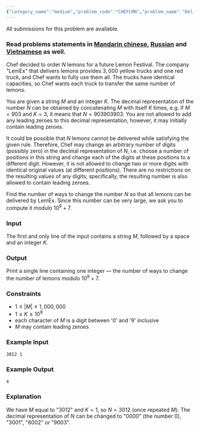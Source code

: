 ```yaml
---
{"category_name":"medium","problem_code":"CHEFLMN","problem_name":"Delivery Problems","languages_supported":{"0":"C","1":"CPP14","2":"JAVA","3":"PYTH","4":"PYTH 3.5","5":"PYPY","6":"CS2","7":"PAS fpc","8":"PAS gpc","9":"RUBY","10":"PHP","11":"GO","12":"NODEJS","13":"HASK","14":"rust","15":"SCALA","16":"swift","17":"D","18":"PERL","19":"FORT","20":"WSPC","21":"ADA","22":"CAML","23":"ICK","24":"BF","25":"ASM","26":"CLPS","27":"PRLG","28":"ICON","29":"SCM qobi","30":"PIKE","31":"ST","32":"NICE","33":"LUA","34":"BASH","35":"NEM","36":"LISP sbcl","37":"LISP clisp","38":"SCM guile","39":"JS","40":"ERL","41":"TCL","42":"kotlin","43":"PERL6","44":"TEXT","45":"SCM chicken","46":"CLOJ","47":"COB","48":"FS"},"max_timelimit":1.5,"source_sizelimit":50000,"problem_author":"hloya_ygrt","problem_tester":null,"date_added":"15-05-2018","tags":{"0":"cook94","1":"dynamic","2":"hloya_ygrt","3":"modular"},"editorial_url":"https://discuss.codechef.com/problems/CHEFLMN","time":{"view_start_date":1526841000,"submit_start_date":1526841000,"visible_start_date":1526841000,"end_date":1735669800},"is_direct_submittable":false,"layout":"problem"}
---
```

<span class="solution-visible-txt">All submissions for this problem are available.</span><h3>Read problems statements in <a href="http://www.codechef.com/download/translated/COOK94/mandarin/CHEFLMN.pdf" target="_blank">Mandarin chinese</a>, <a href="http://www.codechef.com/download/translated/COOK94/russian/CHEFLMN.pdf" target="_blank">Russian</a> and <a href="http://www.codechef.com/download/translated/COOK94/vietnamese/CHEFLMN.pdf" target="_blank">Vietnamese</a> as well.</h3>


Chef decided to order $N$ lemons for a future Lemon Festival. The company "LemEx" that delivers lemons provides $3,000$ yellow trucks and one red truck, and Chef wants to fully use them all. The trucks have identical capacities, so Chef wants each truck to transfer the same number of lemons.

You are given a string $M$ and an integer $K$. The decimal representation of the number $N$ can be obtained by concatenating $M$ with itself $K$ times, e.g. if $M = 903$ and $K = 3$, it means that $N = 903903903$. You are not allowed to add any leading zeroes to this decimal representation, however, it may initially contain leading zeroes.

It could be possible that $N$ lemons cannot be delivered while satisfying the given rule. Therefore, Chef may change an arbitrary number of digits (possibly zero) in the decimal representation of $N$, i.e. choose a number of positions in this string and change each of the digits at these positions to a different digit. However, it is not allowed to change two or more digits with identical original values (at different positions). There are no restrictions on the resulting values of any digits; specifically, the resulting number is also allowed to contain leading zeroes.

Find the number of ways to change the number $N$ so that all lemons can be delivered by LemEx. Since this number can be very large, we ask you to compute it modulo $10^9 + 7$.

### Input
The first and only line of the input contains a string $M$, followed by a space and an integer $K$. 

### Output
Print a single line containing one integer — the number of ways to change the number of lemons modulo $10^9 + 7$.

### Constraints 
- $1 \le |M| \le 1,000,000$
- $1 \le K \le 10^9$
- each character of $M$ is a digit between '0' and '9' inclusive
- $M$ may contain leading zeroes

### Example Input
```
3012 1
```

### Example Output
```
4
```

### Explanation

We have $M$ equal to "3012" and $K = 1$, so $N = 3012$ (once repeated $M$). The decimal representation of $N$ can be changed to "0000" (the number $0$), "3001", "6002" or "9003".
